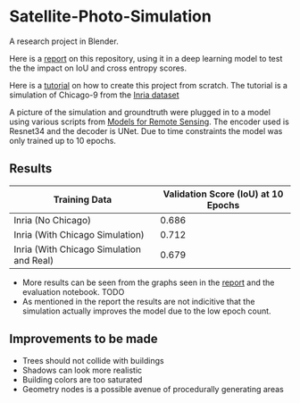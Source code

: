 # Satellite-Photo-Simulation
A research project in Blender.

Here is a [report](https://docs.google.com/document/d/1F1ux6iJLPZb3-dmgNmj_rlfazX_pNTuOhnVxNCUzOFY/edit?usp=sharing) on this repository, using it in a deep learning model to test the the impact on IoU and cross entropy scores.

Here is a [tutorial](https://docs.google.com/document/d/1d491qWyg2AbIjXmX4eZGi1FXa6G3qNfWa6E2ae9TwUs/edit?usp=sharing) on how to create this project from scratch. The tutorial is a simulation of Chicago-9 from the [Inria dataset](https://project.inria.fr/aerialimagelabeling/)

A picture of the simulation and groundtruth were plugged in to a model using various scripts from [Models for Remote Sensing](https://github.com/bohaohuang/mrs). The encoder used is Resnet34 and the decoder is UNet. Due to time constraints the model was only trained up to 10 epochs.

## Results
| Training Data      | Validation Score (IoU) at 10 Epochs |
| ----------- | ----------- |
| Inria (No Chicago)     | 0.686     |
| Inria (With Chicago Simulation)   |     0.712    |
| Inria (With Chicago Simulation and Real)   | 0.679  |
- More results can be seen from the graphs seen in the [report]([url](https://docs.google.com/document/d/1F1ux6iJLPZb3-dmgNmj_rlfazX_pNTuOhnVxNCUzOFY/edit?usp=sharing)) and the evaluation notebook. TODO
- As mentioned in the report the results are not indicitive that the simulation actually improves the model due to the low epoch count.

## Improvements to be made
- Trees should not collide with buildings
- Shadows can look more realistic
- Building colors are too saturated
- Geometry nodes is a possible avenue of procedurally generating areas
